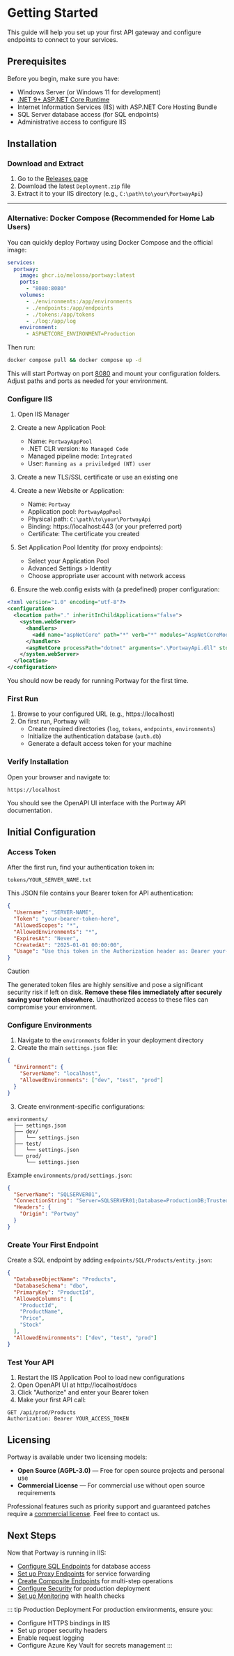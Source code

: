 # Getting Started

This guide will help you set up your first API gateway and configure endpoints to connect to your services.

## Prerequisites

Before you begin, make sure you have:

- Windows Server (or Windows 11 for development)
- [.NET 9+ ASP.NET Core Runtime](https://dotnet.microsoft.com/en-us/download/dotnet/9.0)
- Internet Information Services (IIS) with ASP.NET Core Hosting Bundle
- SQL Server database access (for SQL endpoints)
- Administrative access to configure IIS

## Installation


### Download and Extract

1. Go to the [Releases page](https://github.com/melosso/portway/releases/)
2. Download the latest `Deployment.zip` file
3. Extract it to your IIS directory (e.g., `C:\path\to\your\PortwayApi`)

---


### Alternative: Docker Compose (Recommended for Home Lab Users)

You can quickly deploy Portway using Docker Compose and the official image:

```yaml
services:
  portway:
    image: ghcr.io/melosso/portway:latest
    ports:
      - "8080:8080"
    volumes:
      - ./environments:/app/environments
      - ./endpoints:/app/endpoints
      - ./tokens:/app/tokens
      - ./log:/app/log
    environment:
      - ASPNETCORE_ENVIRONMENT=Production
```

Then run:

```sh
docker compose pull && docker compose up -d
```

This will start Portway on port [8080](#) and mount your configuration folders. Adjust paths and ports as needed for your environment.

### Configure IIS

1. Open IIS Manager
2. Create a new Application Pool:
   - Name: `PortwayAppPool`
   - .NET CLR version: `No Managed Code`
   - Managed pipeline mode: `Integrated`
   - User: `Running as a priviledged (NT) user`
3. Create a new TLS/SSL certificate or use an existing one
4. Create a new Website or Application:
   - Name: `Portway`
   - Application pool: `PortwayAppPool`
   - Physical path: `C:\path\to\your\PortwayApi`
   - Binding: https://localhost:443 (or your preferred port)
   - Certificate: The certificate you created
6. Set Application Pool Identity (for proxy endpoints):
   - Select your Application Pool
   - Advanced Settings > Identity
   - Choose appropriate user account with network access

6. Ensure the web.config exists with (a predefined) proper configuration:

```xml
<?xml version="1.0" encoding="utf-8"?>
<configuration>
  <location path="." inheritInChildApplications="false">
    <system.webServer>
      <handlers>
        <add name="aspNetCore" path="*" verb="*" modules="AspNetCoreModuleV2" resourceType="Unspecified" />
      </handlers>
      <aspNetCore processPath="dotnet" arguments=".\PortwayApi.dll" stdoutLogEnabled="false" stdoutLogFile=".\logs\stdout" hostingModel="inprocess" />
    </system.webServer>
  </location>
</configuration>
```

You should now be ready for running Portway for the first time.

### First Run

1. Browse to your configured URL (e.g., https://localhost)
2. On first run, Portway will:
   - Create required directories (`log`, `tokens`, `endpoints`, `environments`)
   - Initialize the authentication database (`auth.db`)
   - Generate a default access token for your machine

### Verify Installation

Open your browser and navigate to:
```
https://localhost
```

You should see the OpenAPI UI interface with the Portway API documentation.

## Initial Configuration

### Access Token

After the first run, find your authentication token in:
```
tokens/YOUR_SERVER_NAME.txt
```

This JSON file contains your Bearer token for API authentication:

```json
{
  "Username": "SERVER-NAME",
  "Token": "your-bearer-token-here",
  "AllowedScopes": "*",
  "AllowedEnvironments": "*",
  "ExpiresAt": "Never",
  "CreatedAt": "2025-01-01 00:00:00",
  "Usage": "Use this token in the Authorization header as: Bearer your-bearer-token-here"
}
```

> [!CAUTION]
> The generated token files are highly sensitive and pose a significant security risk if left on disk. **Remove these files immediately after securely saving your token elsewhere.** Unauthorized access to these files can compromise your environment.

### Configure Environments

1. Navigate to the `environments` folder in your deployment directory
2. Create the main `settings.json` file:

```json
{
  "Environment": {
    "ServerName": "localhost",
    "AllowedEnvironments": ["dev", "test", "prod"]
  }
}
```

3. Create environment-specific configurations:

```
environments/
  ├── settings.json
  ├── dev/
  │   └── settings.json
  ├── test/
  │   └── settings.json
  └── prod/
      └── settings.json
```

Example `environments/prod/settings.json`:

```json
{
  "ServerName": "SQLSERVER01",
  "ConnectionString": "Server=SQLSERVER01;Database=ProductionDB;Trusted_Connection=True;TrustServerCertificate=true;",
  "Headers": {
    "Origin": "Portway"
  }
}
```

### Create Your First Endpoint

Create a SQL endpoint by adding `endpoints/SQL/Products/entity.json`:

```json
{
  "DatabaseObjectName": "Products",
  "DatabaseSchema": "dbo",
  "PrimaryKey": "ProductId",
  "AllowedColumns": [
    "ProductId",
    "ProductName",
    "Price",
    "Stock"
  ],
  "AllowedEnvironments": ["dev", "test", "prod"]
}
```

### Test Your API

1. Restart the IIS Application Pool to load new configurations
2. Open OpenAPI UI at http://localhost/docs
3. Click "Authorize" and enter your Bearer token
4. Make your first API call:

```http
GET /api/prod/Products
Authorization: Bearer YOUR_ACCESS_TOKEN
```

## Licensing

Portway is available under two licensing models:

* **Open Source (AGPL-3.0)** — Free for open source projects and personal use
* **Commercial License** — For commercial use without open source requirements

Professional features such as priority support and guaranteed patches require a [commercial license](https://melosso.com/licensing/portway). Feel free to contact us.

## Next Steps

Now that Portway is running in IIS:

- [Configure SQL Endpoints](./endpoints-sql) for database access
- [Set up Proxy Endpoints](./endpoints-proxy) for service forwarding
- [Create Composite Endpoints](./endpoints-composite) for multi-step operations
- [Configure Security](./security) for production deployment
- [Set up Monitoring](./monitoring) with health checks

::: tip Production Deployment
For production environments, ensure you:
- Configure HTTPS bindings in IIS
- Set up proper security headers
- Enable request logging
- Configure Azure Key Vault for secrets management
:::